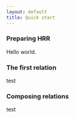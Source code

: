 ```yaml
---
layout: default
title: Quick start
---
```


### Preparing HRR

Hello world.

### The first relation

test

### Composing relations

test



